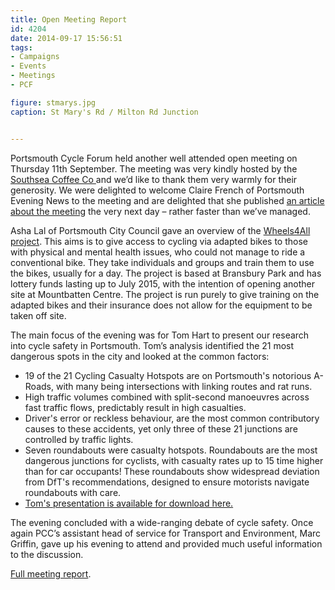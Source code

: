 ```yaml
---
title: Open Meeting Report
id: 4204
date: 2014-09-17 15:56:51
tags:
- Campaigns
- Events
- Meetings
- PCF

figure: stmarys.jpg
caption: St Mary's Rd / Milton Rd Junction


---
```


Portsmouth Cycle Forum held another well attended open meeting on Thursday 11th September. The meeting was very kindly hosted by the [Southsea Coffee Co ](http://www.southseacoffee.co.uk "Southsea Coffee Co")and we’d like to thank them very warmly for their generosity. We were delighted to welcome Claire French of Portsmouth Evening News to the meeting and are delighted that she published [an article about the meeting](http://www.portsmouth.co.uk/news/call-for-action-over-cyclist-accident-hot-spots-in-portsmouth-1-6295659 "Portsmouth News story") the very next day – rather faster than we’ve managed.

Asha Lal of Portsmouth City Council gave an overview of the [Wheels4All project](http://www.cycling.org.uk/wfa/intro "Wheels4All"). This aims is to give access to cycling via adapted bikes to those with physical and mental health issues, who could not manage to ride a conventional bike. They take individuals and groups and train them to use the bikes, usually for a day. The project is based at Bransbury Park and has lottery funds lasting up to July 2015, with the intention of opening another site at Mountbatten Centre. The project is run purely to give training on the adapted bikes and their insurance does not allow for the equipment to be taken off site.

The main focus of the evening was for Tom Hart to present our research into cycle safety in Portsmouth. Tom’s analysis identified the 21 most dangerous spots in the city and looked at the common factors:

*   19 of the 21 Cycling Casualty Hotspots are on Portsmouth's notorious A-Roads, with many being intersections with linking routes and rat runs.
*   High traffic volumes combined with split-second manoeuvres across fast traffic flows, predictably result in high casualties.
*   Driver's error or reckless behaviour, are the most common contributory causes to these accidents, yet only three of these 21 junctions are controlled by traffic lights.
*   Seven roundabouts were casualty hotspots. Roundabouts are the most dangerous junctions for cyclists, with casualty rates up to 15 time higher than for car occupants! These roundabouts show widespread deviation from DfT's recommendations, designed to ensure motorists navigate roundabouts with care.
* [Tom's presentation is available for download here.](/assets/docs/Making-Portsmouth-Safer-for-Cyclists.pdf "Making Portsmouth Safer for Cyclists")

The evening concluded with a wide-ranging debate of cycle safety. Once again PCC’s assistant head of service for Transport and Environment, Marc Griffin, gave up his evening to attend and provided much useful information to the discussion.

[Full meeting report](/public/assets/PCF-Open-mtg-11-Sep.pdf "Open Meeting Report").
